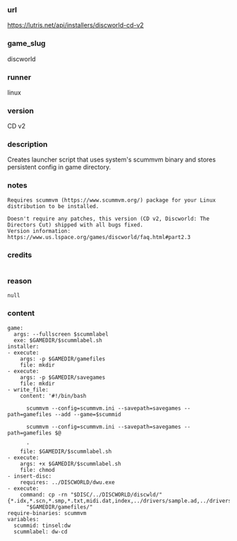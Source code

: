 ### url

https://lutris.net/api/installers/discworld-cd-v2

### game_slug

discworld

### runner

linux

### version

CD v2

### description

Creates launcher script that uses system's scummvm binary and stores persistent config in game directory.

### notes

```
Requires scummvm (https://www.scummvm.org/) package for your Linux distribution to be installed.

Doesn't require any patches, this version (CD v2, Discworld: The Directors Cut) shipped with all bugs fixed.
Version information: https://www.us.lspace.org/games/discworld/faq.html#part2.3
```

### credits

```

```

### reason

```
null
```

### content

```
game:
  args: --fullscreen $scummlabel
  exe: $GAMEDIR/$scummlabel.sh
installer:
- execute:
    args: -p $GAMEDIR/gamefiles
    file: mkdir
- execute:
    args: -p $GAMEDIR/savegames
    file: mkdir
- write_file:
    content: '#!/bin/bash

      scummvm --config=scummvm.ini --savepath=savegames --path=gamefiles --add --game=$scummid

      scummvm --config=scummvm.ini --savepath=savegames --path=gamefiles $@

      '
    file: $GAMEDIR/$scummlabel.sh
- execute:
    args: +x $GAMEDIR/$scummlabel.sh
    file: chmod
- insert-disc:
    requires: ../DISCWORLD/dwu.exe
- execute:
    command: cp -rn "$DISC/../DISCWORLD/discwld/"{*.idx,*.scn,*.smp,*.txt,midi.dat,index,../drivers/sample.ad,../drivers/sample.opl}
      "$GAMEDIR/gamefiles/"
require-binaries: scummvm
variables:
  scummid: tinsel:dw
  scummlabel: dw-cd

```


